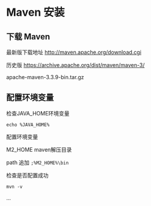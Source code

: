 # Maven 安装


## 下载 Maven

最新版下载地址 http://maven.apache.org/download.cgi

历史版 https://archive.apache.org/dist/maven/maven-3/

apache-maven-3.3.9-bin.tar.gz

## 配置环境变量

检查JAVA_HOME环境变量

```
echo %JAVA_HOME%
```

配置环境变量

M2_HOME maven解压目录

path    追加 `;%M2_HOME%\bin`


检查是否配置成功
```
mvn -v
```
...








